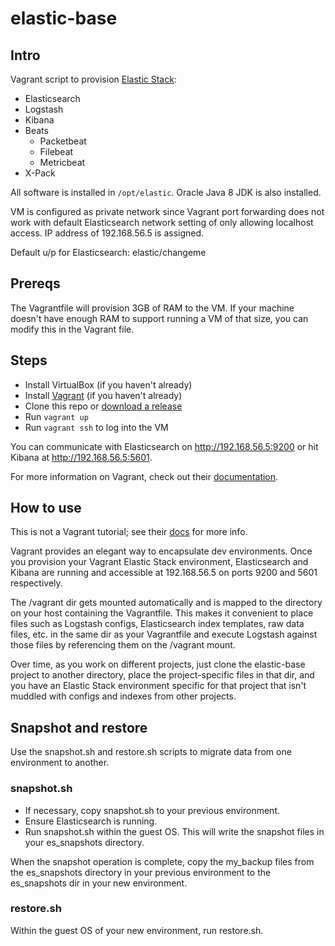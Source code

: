 # elastic-base

## Intro

Vagrant script to provision [Elastic Stack](https://www.elastic.co/v5):
* Elasticsearch
* Logstash
* Kibana
* Beats
  * Packetbeat
  * Filebeat
  * Metricbeat
* X-Pack

All software is installed in `/opt/elastic`.
Oracle Java 8 JDK is also installed.

VM is configured as private network since Vagrant port forwarding
does not work with default Elasticsearch network setting of only
allowing localhost access. IP address of 192.168.56.5 is assigned.

Default u/p for Elasticsearch: elastic/changeme

## Prereqs

The Vagrantfile will provision 3GB of RAM to the VM. If your machine doesn't
have enough RAM to support running a VM of that size, you can modify
this in the Vagrant file.

## Steps

* Install VirtualBox (if you haven't already)
* Install [Vagrant](https://www.vagrantup.com/docs/installation/) (if you haven't already)
* Clone this repo or [download a release](https://github.com/peterskim12/elastic-base/releases)
* Run `vagrant up`
* Run `vagrant ssh` to log into the VM

You can communicate with Elasticsearch on http://192.168.56.5:9200 or hit
Kibana at http://192.168.56.5:5601.

For more information on Vagrant, check out their [documentation](https://www.vagrantup.com/docs/).

## How to use

This is not a Vagrant tutorial; see their [docs](https://www.vagrantup.com/docs/) for more info.

Vagrant provides an elegant way to encapsulate dev environments. Once
you provision your Vagrant Elastic Stack environment, Elasticsearch and
Kibana are running and accessible at 192.168.56.5 on ports 9200 and 5601
respectively.

The /vagrant dir gets mounted automatically and is mapped to the directory
on your host containing the Vagrantfile. This makes it convenient to
place files such as Logstash configs, Elasticsearch index templates, raw
data files, etc. in the same dir as your Vagrantfile and execute Logstash
against those files by referencing them on the /vagrant mount.

Over time, as you work on different projects, just clone the elastic-base
project to another directory, place the project-specific files in that dir,
and you have an Elastic Stack environment specific for that project that
isn't muddled with configs and indexes from other projects.

## Snapshot and restore

Use the snapshot.sh and restore.sh scripts to migrate data from one environment
to another.

### snapshot.sh

* If necessary, copy snapshot.sh to your previous environment.
* Ensure Elasticsearch is running.
* Run snapshot.sh within the guest OS. This will write the snapshot files
in your es_snapshots directory.

When the snapshot operation is complete, copy the my_backup files from the
es_snapshots directory in your previous environment to the es_snapshots dir in
your new environment.

### restore.sh

Within the guest OS of your new environment, run restore.sh.
